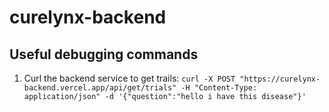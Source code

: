 # curelynx-backend

## Useful debugging commands
1. Curl the backend service to get trails:
```curl -X POST "https://curelynx-backend.vercel.app/api/get/trials" -H "Content-Type: application/json" -d '{"question":"hello i have this disease"}'```